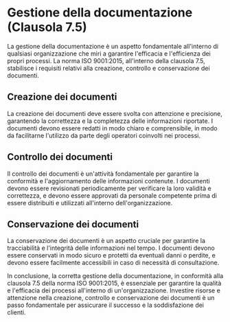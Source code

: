 # Gestione della documentazione (Clausola 7.5)

La gestione della documentazione è un aspetto fondamentale all'interno di qualsiasi organizzazione che miri a garantire l'efficacia e l'efficienza dei propri processi. La norma ISO 9001:2015, all'interno della clausola 7.5, stabilisce i requisiti relativi alla creazione, controllo e conservazione dei documenti.

## Creazione dei documenti

La creazione dei documenti deve essere svolta con attenzione e precisione, garantendo la correttezza e la completezza delle informazioni riportate. I documenti devono essere redatti in modo chiaro e comprensibile, in modo da facilitarne l'utilizzo da parte degli operatori coinvolti nei processi.

## Controllo dei documenti

Il controllo dei documenti è un'attività fondamentale per garantire la conformità e l'aggiornamento delle informazioni contenute. I documenti devono essere revisionati periodicamente per verificare la loro validità e correttezza, e devono essere approvati da personale competente prima di essere distribuiti e utilizzati all'interno dell'organizzazione.

## Conservazione dei documenti

La conservazione dei documenti è un aspetto cruciale per garantire la tracciabilità e l'integrità delle informazioni nel tempo. I documenti devono essere conservati in modo sicuro e protetti da eventuali danni o perdite, e devono essere facilmente accessibili in caso di necessità di consultazione.

In conclusione, la corretta gestione della documentazione, in conformità alla clausola 7.5 della norma ISO 9001:2015, è essenziale per garantire la qualità e l'efficacia dei processi all'interno di un'organizzazione. Investire risorse e attenzione nella creazione, controllo e conservazione dei documenti è un passo fondamentale per assicurare il successo e la soddisfazione dei clienti.